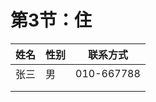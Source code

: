 # 第3节：住

| 姓名 | 性别 | 联系方式   |
| ---- | ---- | ---------- |
| 张三 | 男   | 010-667788 |
|      |      |            |
|      |      |            |

